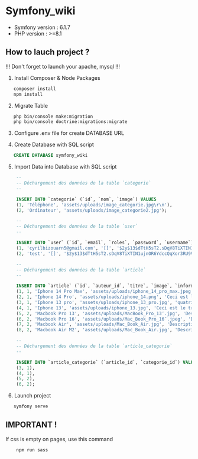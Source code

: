 # Symfony_wiki

 - Symfony version : 6.1.7
 - PHP version : >=8.1

## How to lauch project ? 

!!! Don't forget to launch your apache, mysql !!!

1. Install Composer & Node Packages
```sh
   composer install
   npm install
```

2. Migrate Table
```sh
   php bin/console make:migration
   php bin/console doctrine:migrations:migrate
```

3. Configure .env file for create DATABASE URL

4. Create Database with SQL script 
```sql
   CREATE DATABASE symfony_wiki
```

5. Import Data into Database with SQL script
```sql
    --
    -- Déchargement des données de la table `categorie`
    --

    INSERT INTO `categorie` (`id`, `nom`, `image`) VALUES
    (1, 'Téléphone', 'assets/uploads/image_categorie.jpg\r\n'),
    (2, 'Ordinateur', 'assets/uploads/image_categorie2.jpg');

    --
    -- Déchargement des données de la table `user`
    --

    INSERT INTO `user` (`id`, `email`, `roles`, `password`, `username`) VALUES
    (1, 'cyrilbizouarn5@gmail.com', '[]', '$2y$13$dTtH5sT2.sDqV8TiXTIN1ujnOR6YdccQqXor3RU9V1dkslSroGyu2', 'Cyril Bizouarn'),
    (2, 'test', '[]', '$2y$13$dTtH5sT2.sDqV8TiXTIN1ujnOR6YdccQqXor3RU9V1dkslSroGyu2', 'Cyril Bizouarn');

    --
    -- Déchargement des données de la table `article`
    --

    INSERT INTO `article` (`id`, `auteur_id`, `titre`, `image`, `informations`) VALUES
    (1, 1, 'Iphone 14 Pro Max', 'assets/uploads/iphone_14_pro_max.jpeg', 'Une manière inédite et magique d’interagir avec votre iPhone. Des fonctionnalités de sécurité essentielles conçues pour sauver des vies. Un appareil photo 48 Mpx innovant pour un niveau de détail à couper le souffle. Et toute la puissance de la puce de smartphone ultime.'),
    (2, 1, 'Iphone 14 Pro', 'assets/uploads/iphone_14.png', 'Ceci est le deuixème article de Jules BOISMOND'),
    (3, 1, 'Iphone 13 pro', 'assets/uploads/iphone_13_pro.jpg', 'quatrième article de Jules BOISMOND'),
    (4, 1, 'Iphone 13', 'assets/uploads/iphone_13.jpg', 'Ceci est le troisième article de Jules BOISMOND'),
    (5, 2, 'Macbook Pro 13', 'assets/uploads/MacBook_Pro_13″.jpg', 'Description du macbook'),
    (6, 2, 'Macbook Pro 16', 'assets/uploads/Mac_Book_Pro_16″.jpeg', 'Description du macbook'),
    (7, 2, 'Macbook Air', 'assets/uploads/Mac_Book_Air.jpg', 'Description du macbook'),
    (8, 2, 'Macbook Air M2', 'assets/uploads/Mac_Book_Air.jpg', 'Description du macbook');

    --
    -- Déchargement des données de la table `article_categorie`
    --

    INSERT INTO `article_categorie` (`article_id`, `categorie_id`) VALUES
    (3, 1),
    (4, 1),
    (5, 2),
    (6, 2);
```

6. Launch project
```sh
   symfony serve
```

## IMPORTANT !

If css is empty on pages, use this command
```sh
    npm run sass
```